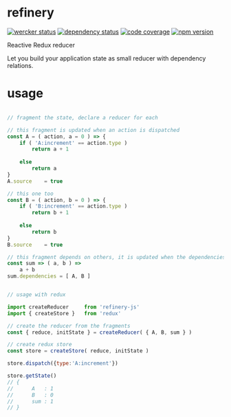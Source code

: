 # refinery

[![wercker status](https://app.wercker.com/status/3a608cdb76a067bfc05325268a54401d/s/master "wercker status")](https://app.wercker.com/project/byKey/3a608cdb76a067bfc05325268a54401d)
[![dependency status](https://img.shields.io/david/Platane/refinery.svg?style=flat-square)](https://david-dm.org/platane/refinery)
[![code coverage](https://img.shields.io/coveralls/Platane/refinery.svg?style=flat-square)](https://coveralls.io/repos/109857)
[![npm version](https://img.shields.io/npm/v/refinery-js.svg?style=flat-square)](https://www.npmjs.com/package/refinery-js)

Reactive Redux reducer

Let you build your application state as small reducer with dependency relations.

# usage


```javascript

// fragment the state, declare a reducer for each

// this fragment is updated when an action is dispatched
const A = ( action, a = 0 ) => {
    if ( 'A:increment' == action.type )
        return a + 1
    
    else
        return a
}
A.source    = true

// this one too
const B = ( action, b = 0 ) => {
    if ( 'B:increment' == action.type )
        return b + 1
    
    else
        return b
}
B.source    = true

// this fragment depends on others, it is updated when the dependencies change
const sum => ( a, b ) =>
    a + b
sum.dependencies = [ A, B ]
```

```javascript

// usage with redux

import createReducer     from 'refinery-js'
import { createStore }   from 'redux'

// create the reducer from the fragments
const { reduce, initState } = createReducer( { A, B, sum } )

// create redux store
const store = createStore( reduce, initState )

store.dispatch({type:'A:increment'})

store.getState()
// {
//      A   : 1
//      B   : 0
//      sum : 1
// }

```
